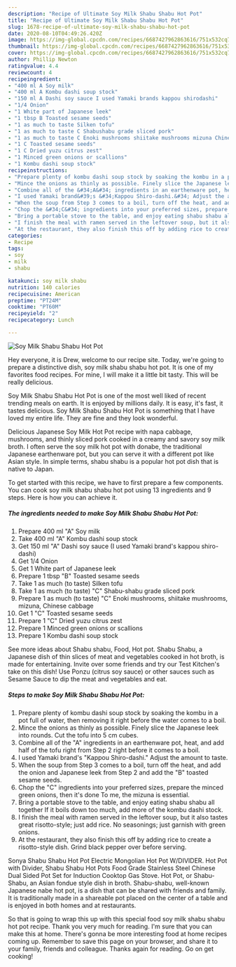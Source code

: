 ```yaml
---
description: "Recipe of Ultimate Soy Milk Shabu Shabu Hot Pot"
title: "Recipe of Ultimate Soy Milk Shabu Shabu Hot Pot"
slug: 1678-recipe-of-ultimate-soy-milk-shabu-shabu-hot-pot
date: 2020-08-10T04:49:26.420Z
image: https://img-global.cpcdn.com/recipes/6687427962863616/751x532cq70/soy-milk-shabu-shabu-hot-pot-recipe-main-photo.jpg
thumbnail: https://img-global.cpcdn.com/recipes/6687427962863616/751x532cq70/soy-milk-shabu-shabu-hot-pot-recipe-main-photo.jpg
cover: https://img-global.cpcdn.com/recipes/6687427962863616/751x532cq70/soy-milk-shabu-shabu-hot-pot-recipe-main-photo.jpg
author: Phillip Newton
ratingvalue: 4.4
reviewcount: 4
recipeingredient:
- "400 ml A Soy milk"
- "400 ml A Kombu dashi soup stock"
- "150 ml A Dashi soy sauce I used Yamaki brands kappou shirodashi"
- "1/4 Onion"
- "1 White part of Japanese leek"
- "1 tbsp B Toasted sesame seeds"
- "1 as much to taste Silken tofu"
- "1 as much to taste C Shabushabu grade sliced pork"
- "1 as much to taste C Enoki mushrooms shiitake mushrooms mizuna Chinese cabbage"
- "1 C Toasted sesame seeds"
- "1 C Dried yuzu citrus zest"
- "1 Minced green onions or scallions"
- "1 Kombu dashi soup stock"
recipeinstructions:
- "Prepare plenty of kombu dashi soup stock by soaking the kombu in a pot full of water, then removing it right before the water comes to a boil."
- "Mince the onions as thinly as possible. Finely slice the Japanese leek into rounds. Cut the tofu into 5 cm cubes."
- "Combine all of the &#34;A&#34; ingredients in an earthenware pot, heat, and add half of the tofu right from Step 2 right before it comes to a boil."
- "I used Yamaki brand&#39;s &#34;Kappou Shiro-dashi.&#34; Adjust the amount to taste."
- "When the soup from Step 3 comes to a boil, turn off the heat, and add the onion and Japanese leek from Step 2 and add the &#34;B&#34; toasted sesame seeds."
- "Chop the &#34;C&#34; ingredients into your preferred sizes, prepare the minced green onions, then it&#39;s done To me, the mizuna is essential."
- "Bring a portable stove to the table, and enjoy eating shabu shabu all together If it boils down too much, add more of the kombu dashi stock."
- "I finish the meal with ramen served in the leftover soup, but it also tastes great risotto-style; just add rice. No seasonings; just garnish with green onions."
- "At the restaurant, they also finish this off by adding rice to create a risotto-style dish. Grind black pepper over before serving."
categories:
- Recipe
tags:
- soy
- milk
- shabu

katakunci: soy milk shabu 
nutrition: 140 calories
recipecuisine: American
preptime: "PT24M"
cooktime: "PT60M"
recipeyield: "2"
recipecategory: Lunch

---
```



![Soy Milk Shabu Shabu Hot Pot](https://img-global.cpcdn.com/recipes/6687427962863616/751x532cq70/soy-milk-shabu-shabu-hot-pot-recipe-main-photo.jpg)

Hey everyone, it is Drew, welcome to our recipe site. Today, we're going to prepare a distinctive dish, soy milk shabu shabu hot pot. It is one of my favorites food recipes. For mine, I will make it a little bit tasty. This will be really delicious.

Soy Milk Shabu Shabu Hot Pot is one of the most well liked of recent trending meals on earth. It is enjoyed by millions daily. It is easy, it's fast, it tastes delicious. Soy Milk Shabu Shabu Hot Pot is something that I have loved my entire life. They are fine and they look wonderful.

Delicious Japanese Soy Milk Hot Pot recipe with napa cabbage, mushrooms, and thinly sliced pork cooked in a creamy and savory soy milk broth. I often serve the soy milk hot pot with donabe, the traditional Japanese earthenware pot, but you can serve it with a different pot like Asian style. In simple terms, shabu shabu is a popular hot pot dish that is native to Japan.


To get started with this recipe, we have to first prepare a few components. You can cook soy milk shabu shabu hot pot using 13 ingredients and 9 steps. Here is how you can achieve it.

<!--inarticleads1-->

##### The ingredients needed to make Soy Milk Shabu Shabu Hot Pot:

1. Prepare 400 ml &#34;A&#34; Soy milk
1. Take 400 ml &#34;A&#34; Kombu dashi soup stock
1. Get 150 ml &#34;A&#34; Dashi soy sauce (I used Yamaki brand&#39;s kappou shiro-dashi)
1. Get 1/4 Onion
1. Get 1 White part of Japanese leek
1. Prepare 1 tbsp &#34;B&#34; Toasted sesame seeds
1. Take 1 as much (to taste) Silken tofu
1. Take 1 as much (to taste) &#34;C&#34; Shabu-shabu grade sliced pork
1. Prepare 1 as much (to taste) &#34;C&#34; Enoki mushrooms, shiitake mushrooms, mizuna, Chinese cabbage
1. Get 1 &#34;C&#34; Toasted sesame seeds
1. Prepare 1 &#34;C&#34; Dried yuzu citrus zest
1. Prepare 1 Minced green onions or scallions
1. Prepare 1 Kombu dashi soup stock


See more ideas about Shabu shabu, Food, Hot pot. Shabu Shabu, a Japanese dish of thin slices of meat and vegetables cooked in hot broth, is made for entertaining. Invite over some friends and try our Test Kitchen&#39;s take on this dish! Use Ponzu (citrus soy sauce) or other sauces such as Sesame Sauce to dip the meat and vegetables and eat. 

<!--inarticleads2-->

##### Steps to make Soy Milk Shabu Shabu Hot Pot:

1. Prepare plenty of kombu dashi soup stock by soaking the kombu in a pot full of water, then removing it right before the water comes to a boil.
1. Mince the onions as thinly as possible. Finely slice the Japanese leek into rounds. Cut the tofu into 5 cm cubes.
1. Combine all of the &#34;A&#34; ingredients in an earthenware pot, heat, and add half of the tofu right from Step 2 right before it comes to a boil.
1. I used Yamaki brand&#39;s &#34;Kappou Shiro-dashi.&#34; Adjust the amount to taste.
1. When the soup from Step 3 comes to a boil, turn off the heat, and add the onion and Japanese leek from Step 2 and add the &#34;B&#34; toasted sesame seeds.
1. Chop the &#34;C&#34; ingredients into your preferred sizes, prepare the minced green onions, then it&#39;s done To me, the mizuna is essential.
1. Bring a portable stove to the table, and enjoy eating shabu shabu all together If it boils down too much, add more of the kombu dashi stock.
1. I finish the meal with ramen served in the leftover soup, but it also tastes great risotto-style; just add rice. No seasonings; just garnish with green onions.
1. At the restaurant, they also finish this off by adding rice to create a risotto-style dish. Grind black pepper over before serving.


Sonya Shabu Shabu Hot Pot Electric Mongolian Hot Pot W/DIVIDER. Hot Pot with Divider, Shabu Shabu Hot Pots Food Grade Stainless Steel Chinese Dual Sided Pot Set for Induction Cooktop Gas Stove. Hot Pot, or Shabu-Shabu, an Asian fondue style dish in broth. Shabu-shabu, well-known Japanese nabe hot pot, is a dish that can be shared with friends and family. It is traditionally made in a shareable pot placed on the center of a table and is enjoyed in both homes and at restaurants. 

So that is going to wrap this up with this special food soy milk shabu shabu hot pot recipe. Thank you very much for reading. I'm sure that you can make this at home. There's gonna be more interesting food at home recipes coming up. Remember to save this page on your browser, and share it to your family, friends and colleague. Thanks again for reading. Go on get cooking!
